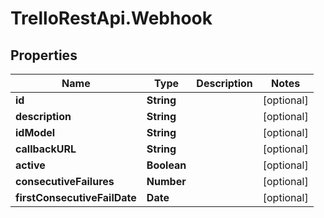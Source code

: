 # TrelloRestApi.Webhook

## Properties

Name | Type | Description | Notes
------------ | ------------- | ------------- | -------------
**id** | **String** |  | [optional] 
**description** | **String** |  | [optional] 
**idModel** | **String** |  | [optional] 
**callbackURL** | **String** |  | [optional] 
**active** | **Boolean** |  | [optional] 
**consecutiveFailures** | **Number** |  | [optional] 
**firstConsecutiveFailDate** | **Date** |  | [optional] 


